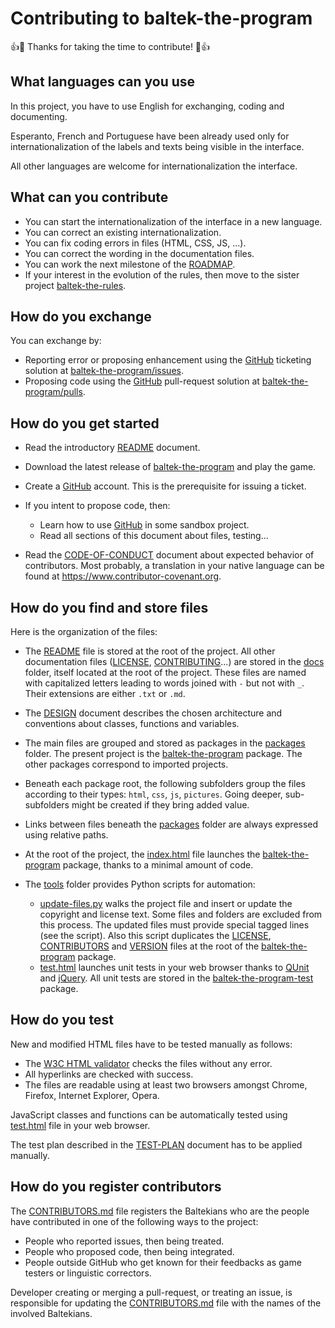 # Contributing to baltek-the-program

👍🎉 Thanks for taking the time to contribute! 🎉👍

## What languages can you use

In this project, you have to use English for exchanging, coding and documenting.

Esperanto, French and Portuguese have been already used only for internationalization of the labels and texts being visible in the interface.

All other languages are welcome for internationalization the interface.

## What can you contribute

- You can start the internationalization of the interface in a new language.
- You can correct an existing internationalization.
- You can fix coding errors in files (HTML, CSS, JS, ...).
- You can correct the wording in the documentation files.
- You can work the next milestone of the [ROADMAP](./ROADMAP.md).
- If your interest in the evolution of the rules, then move to the sister project [baltek-the-rules](https://github.com/LucasBorboleta/baltek-the-rules).


## How do you exchange

You can exchange by:

- Reporting error or proposing enhancement using the [GitHub](https://github.com) ticketing solution at [baltek-the-program/issues](https://github.com/LucasBorboleta/baltek-the-program/issues).
- Proposing code using the [GitHub](https://github.com) pull-request solution at [baltek-the-program/pulls](https://github.com/LucasBorboleta/baltek-the-program/pulls).

## How do you get started

- Read the introductory [README](../README.md) document.
- Download the latest release of [baltek-the-program](https://github.com/LucasBorboleta/baltek-the-program) and play the game.
- Create a [GitHub](https://github.com) account. This is the prerequisite for issuing a ticket.
- If you intent to propose code, then:

  - Learn how to use [GitHub](https://github.com) in some sandbox project.
  - Read all sections of this document about files, testing...

- Read the [CODE-OF-CONDUCT](./CODE-OF-CONDUCT.md) document about expected behavior of contributors. Most probably, a translation in your native language can be found at <https://www.contributor-covenant.org>.

## How do you find and store files

Here is the organization of the files:

- The [README](../README.md) file is stored at the root of the project. All other documentation files ([LICENSE](./LICENSE.md), [CONTRIBUTING](./CONTRIBUTING.md)...) are stored in the [docs](./.) folder, itself located at the root of the project. These files are named with capitalized letters leading to words joined with `-` but not with `_`. Their extensions are either `.txt` or `.md`.
- The [DESIGN](./DESIGN.md) document describes the chosen architecture and conventions about classes, functions and variables.
- The main files are grouped and stored as packages in the [packages](../packages) folder. The present project is the [baltek-the-program](../packages/baltek-the-program) package. The other packages correspond to imported projects.
- Beneath each package root, the following subfolders group the files according to their types: `html`, `css`, `js`, `pictures`. Going deeper, sub-subfolders might be created if they bring added value.
- Links between files beneath the [packages](../packages) folder are always expressed using relative paths.
- At the root of the project, the [index.html](../index.html) file launches the [baltek-the-program](../packages/baltek-the-program) package, thanks to a minimal amount of code.
- The [tools](../tools) folder provides Python scripts for automation:

  - [update-files.py](../tools/update-files.py) walks the project file and insert or update the copyright and license text. Some files and folders are excluded from this process. The updated files must provide special tagged lines (see the script). Also this script duplicates the [LICENSE](../docs/LICENSE.md), [CONTRIBUTORS](../docs/CONTRIBUTORS.md) and [VERSION](../docs/VERSION.txt) files at the root of the [baltek-the-program](../packages/baltek-the-program) package.
  - [test.html](../tools/test.html) launches unit tests in your web browser thanks to [QUnit](https://qunitjs.com/) and [jQuery](https://jquery.com/). All unit tests are stored in the [baltek-the-program-test](../packages/baltek-the-program-test) package.

## How do you test

New and modified HTML files have to be tested manually as follows:

- The [W3C HTML validator](https://validator.w3.org) checks the files without any error.
- All hyperlinks are checked with success.
- The files are readable using at least two browsers amongst Chrome, Firefox, Internet Explorer, Opera.

JavaScript classes and functions can be automatically tested using [test.html](../tools/test.html) file in your web browser.

The test plan described in the [TEST-PLAN](./TEST-PLAN.md) document has to be applied manually.

## How do you register contributors

The [CONTRIBUTORS.md](./CONTRIBUTORS.md) file registers the Baltekians who are the people have contributed in one of the following ways to the project:

- People who reported issues, then being treated.
- People who proposed code, then being integrated.
- People outside GitHub who get known for their feedbacks as game testers or linguistic correctors.

Developer creating or merging a pull-request, or treating an issue, is responsible for updating the [CONTRIBUTORS.md](./CONTRIBUTORS.md) file with the names of the involved Baltekians.
